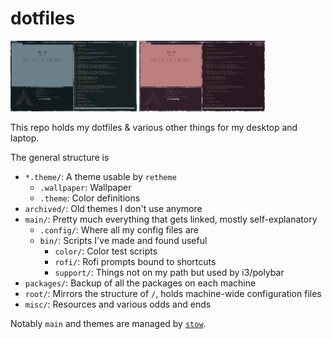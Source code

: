 # dotfiles

<div style="display: inline-block; margin: auto"><img src="misc/ocean.png" style="width: 40%"> <img src="misc/flower.png" style="width:40%"></dev>

This repo holds my dotfiles & various other things for my desktop and laptop.

The general structure is

- `*.theme/`: A theme usable by `retheme`
  - `.wallpaper`: Wallpaper
  - `.theme`: Color definitions
- `archived/`: Old themes I don't use anymore
- `main/`: Pretty much everything that gets linked, mostly self-explanatory
  - `.config/`: Where all my config files are
  - `bin/`: Scripts I've made and found useful
    - `color/`: Color test scripts
    - `rofi/`: Rofi prompts bound to shortcuts
    - `support/`: Things not on my path but used by i3/polybar
- `packages/`: Backup of all the packages on each machine
- `root/`: Mirrors the structure of `/`, holds machine-wide configuration files
- `misc/`: Resources and various odds and ends

Notably `main` and themes are managed by [`stow`](https://www.gnu.org/software/stow/).
